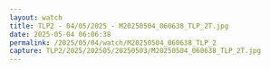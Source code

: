 ```yaml
---
layout: watch
title: TLP2 - 04/05/2025 - M20250504_060638_TLP_2T.jpg
date: 2025-05-04 06:06:38
permalink: /2025/05/04/watch/M20250504_060638_TLP_2
capture: TLP2/2025/202505/20250503/M20250504_060638_TLP_2T.jpg
---
```

